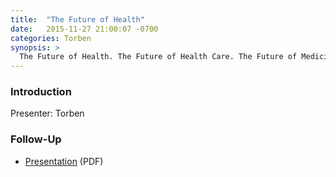 ```yaml
---
title:  "The Future of Health"
date:   2015-11-27 21:00:07 -0700
categories: Torben
synopsis: >
  The Future of Health. The Future of Health Care. The Future of Medicine
---
```


### Introduction


Presenter: Torben

### Follow-Up

* [Presentation](/assets/present/2015/future-of-health.pdf) (PDF)
